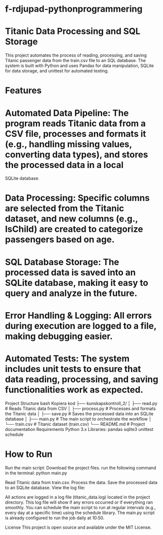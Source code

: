 # f-rdjupad-pythonprogrammering
# Titanic Data Processing and SQL Storage
This project automates the process of reading, processing, and saving Titanic passenger data from the train.csv file to an SQL database. The system is built with Python and uses Pandas for data manipulation, SQLite for data storage, and unittest for automated testing.

# Features
 # Automated Data Pipeline: The program reads Titanic data from a CSV file, processes and formats it (e.g., handling missing values, converting data types), and stores the processed data in a local 
 SQLite database.
# Data Processing: Specific columns are selected from the Titanic dataset, and new columns (e.g., IsChild) are created to categorize passengers based on age.
# SQL Database Storage: The processed data is saved into an SQLite database, making it easy to query and analyze in the future.
# Error Handling & Logging: All errors during execution are logged to a file, making debugging easier.
# Automated Tests: The system includes unit tests to ensure that data reading, processing, and saving functionalities work as expected.




Project Structure
bash
Kopiera kod
├── kunskapskontroll_2/
│   ├── read.py              # Reads Titanic data from CSV
│   ├── process.py           # Processes and formats the Titanic data
│   ├── save.py              # Saves the processed data into an SQLite database
│   ├── main.py              # The main script to orchestrate the workflow
│   └── train.csv            # Titanic dataset (train.csv)
└── README.md                # Project documentation
Requirements
Python 3.x
Libraries:
pandas
sqlite3 
unittest
schedule 

# How to Run
Run the main script:
Download the project files.
run the following command in the terminal:
python main.py

Read Titanic data from train.csv.
Process the data.
Save the processed data to an SQLite database.
View the log file:

All actions are logged in a log file (titanic_data.log) located in the project directory. This log file will show if any errors occurred or if everything ran smoothly.
You can schedule the main script to run at regular intervals (e.g., every day at a specific time) using the schedule library. The main.py script is already configured to run the job daily at 10:50.

License
This project is open source and available under the MIT License.
